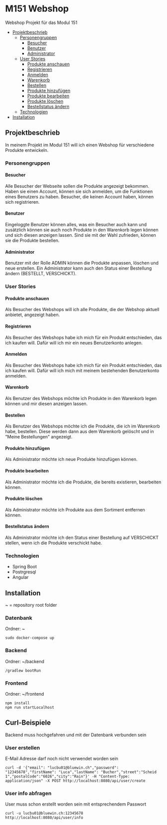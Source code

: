 # M151 Webshop
Webshop Projekt für das Modul 151

 - [Projektbeschrieb](#projektbeschrieb)
   - [Personengruppen](#personengruppen)
     - [Besucher](#besucher)
     - [Benutzer](#benutzer)
     - [Administrator](#administrator)
   - [User Stories](#user-stories)
     - [Produkte anschauen](#produkte-anschauen)
     - [Registrieren](#registrieren)
     - [Anmelden](#anmelden)
     - [Warenkorb](#warenkorb)
     - [Bestellen](#bestellen)
     - [Produkte hinzufügen](#produkte-hinzufügen)
     - [Produkte bearbeiten](#produkte-bearbeiten)
     - [Produkte löschen](#produkte-löschen)
     - [Bestellstatus ändern](#bestellstatus-ändern)
   - [Technologien](#technologien)
 - [Installation](#installation)

## Projektbeschrieb
In meinem Projekt im Modul 151 will ich einen Webshop für verschiedene Produkte entwickeln.

### Personengruppen

#### Besucher
Alle Besucher der Webseite sollen die Produkte angezeigt bekommen. Haben sie einen Account, können sie sich anmelden, um die Funktionen eines Benutzers zu haben. Besucher, die keinen Account haben, können sich registrieren.

#### Benutzer
Eingeloggte Benutzer können alles, was ein Besucher auch kann und zusätzlich können sie auch noch Produkte in den Warenkorb legen können und sich diesen anzeigen lassen. Sind sie mit der Wahl zufrieden, können sie die Produkte bestellen.

#### Administrator
Benutzer mit der Rolle ADMIN können die Produkte anpassen, löschen und neue erstellen. Ein Administrator kann auch den Status einer Bestellung ändern (BESTELLT, VERSCHICKT).


### User Stories

#### Produkte anschauen
Als Besucher des Webshops will ich alle Produkte, die der Webshop aktuell anbietet, angezeigt haben.

#### Registrieren
Als Besucher des Webshops habe ich mich für ein Produkt entschieden, das ich kaufen will. Dafür will ich mir ein neues Benutzerkonto anlegen.

#### Anmelden
Als Besucher des Webshops habe ich mich für ein Produkt entschieden, das ich kaufen will. Dafür will ich mich mit meinem bestehenden Benutzerkonto anmelden.

#### Warenkorb
Als Benutzer des Webshops möchte ich Produkte in den Warenkorb legen können und mir diesen anzeigen lassen.

#### Bestellen
Als Benutzer des Webshops möchte ich die Produkte, die ich im Warenkorb habe, bestellen. Diese werden dann aus dem Warenkorb gelöscht und in "Meine Bestellungen" angezeigt.

#### Produkte hinzufügen
Als Administrator möchte ich neue Produkte hinzufügen können.

#### Produkte bearbeiten
Als Administrator möchte ich die Produkte, die bereits existieren, bearbeiten können.

#### Produkte löschen
Als Administrator möchte ich Produkte aus dem Sortiment entfernen können.

#### Bestellstatus ändern
Als Administrator möchte ich den Status einer Bestellung auf VERSCHICKT stellen, wenn ich die Produkte verschickt habe.


### Technologien
 - Spring Boot
 - Postrgresql
 - Angular



## Installation
~ = repository root folder

### Datenbank
Ordner: ~
```
sudo docker-compose up
```

### Backend
Ordner: ~/backend
```
/gradlew bootRun
```

### Frontend
Ordner: ~/frontend

```
npm install
npm run startLocalhost
```



## Curl-Beispiele
Backend muss hochgefahren und mit der Datenbank verbunden sein

### User erstellen
E-Mail Adresse darf noch nicht verwendet worden sein
```
curl -d '{"email": "lucbu01@bluewin.ch","password": "12345678","firstName": "Luca","lastName": "Bucher","street":"Scheid 1","postalCode":"6026","city":"Rain"}' -H "Content-Type: application/json" -X POST http://localhost:8080/api/user/create
```

### User info abfragen
User muss schon erstellt worden sein mit entsprechendem Passwort
```
curl -u lucbu01@bluewin.ch:12345678 http://localhost:8080/api/user/info
```
